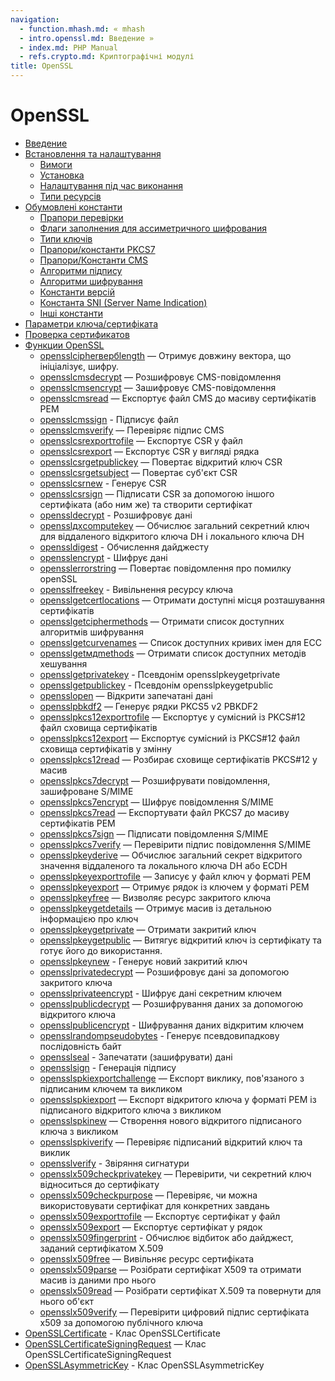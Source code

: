 ```yaml
---
navigation:
  - function.mhash.md: « mhash
  - intro.openssl.md: Введение »
  - index.md: PHP Manual
  - refs.crypto.md: Криптографічні модулі
title: OpenSSL
---
```

# OpenSSL

-   [Введение](intro.openssl.md)
-   [Встановлення та налаштування](openssl.setup.md)
    -   [Вимоги](openssl.requirements.md)
    -   [Установка](openssl.installation.md)
    -   [Налаштування під час виконання](openssl.configuration.md)
    -   [Типи ресурсів](openssl.resources.md)
-   [Обумовлені константи](openssl.constants.md)
    -   [Прапори перевірки](openssl.purpose-check.html)
    -   [Флаги заполнения для ассиметричного шифрования](openssl.padding.md)
    -   [Типи ключів](openssl.key-types.html)
    -   [Прапори/константи PKCS7](openssl.pkcs7.flags.md)
    -   [Прапори/Константи CMS](openssl.cms.flags.md)
    -   [Алгоритми підпису](openssl.signature-algos.html)
    -   [Алгоритми шифрування](openssl.ciphers.md)
    -   [Константи версій](openssl.constversion.md)
    -   [Константа SNI (Server Name Indication)](openssl.constsni.md)
    -   [Інші константи](openssl.constants.other.md)
-   [Параметри ключа/сертифіката](openssl.certparams.md)
-   [Проверка сертификатов](openssl.cert.verification.md)
-   [Функции OpenSSL](ref.openssl.md)
    -   [opensslcipherвербlength](function.openssl-cipher-iv-length.html) — Отримує довжину вектора, що ініціалізує, шифру.
    -   [opensslcmsdecrypt](function.openssl-cms-decrypt.html) — Розшифровує CMS-повідомлення
    -   [opensslcmsencrypt](function.openssl-cms-encrypt.html) — Зашифровує CMS-повідомлення
    -   [opensslcmsread](function.openssl-cms-read.html) — Експортує файл CMS до масиву сертифікатів PEM
    -   [opensslcmssign](function.openssl-cms-sign.html) - Підписує файл
    -   [opensslcmsverify](function.openssl-cms-verify.html) — Перевіряє підпис CMS
    -   [opensslcsrexportтоfile](function.openssl-csr-export-to-file.html) — Експортує CSR у файл
    -   [opensslcsrexport](function.openssl-csr-export.html) — Експортує CSR у вигляді рядка
    -   [opensslcsrgetpublickey](function.openssl-csr-get-public-key.html) — Повертає відкритий ключ CSR
    -   [opensslcsrgetsubject](function.openssl-csr-get-subject.html) — Повертає суб'єкт CSR
    -   [opensslcsrnew](function.openssl-csr-new.html) - Генерує CSR
    -   [opensslcsrsign](function.openssl-csr-sign.html) — Підписати CSR за допомогою іншого сертифіката (або ним же) та створити сертифікат
    -   [openssldecrypt](function.openssl-decrypt.html) - Розшифровує дані
    -   [opensslдхcomputekey](function.openssl-dh-compute-key.html) — Обчислює загальний секретний ключ для віддаленого відкритого ключа DH і локального ключа DH
    -   [openssldigest](function.openssl-digest.html) - Обчислення дайджесту
    -   [opensslencrypt](function.openssl-encrypt.html) - Шифрує дані
    -   [opensslerrorstring](function.openssl-error-string.html) — Повертає повідомлення про помилку openSSL
    -   [opensslfreekey](function.openssl-free-key.html) - Вивільнення ресурсу ключа
    -   [opensslgetcertlocations](function.openssl-get-cert-locations.html) — Отримати доступні місця розташування сертифікатів
    -   [opensslgetciphermethods](function.openssl-get-cipher-methods.html) — Отримати список доступних алгоритмів шифрування
    -   [opensslgetcurvenames](function.openssl-get-curve-names.html) — Список доступних кривих імен для ECC
    -   [opensslgetмдmethods](function.openssl-get-md-methods.html) — Отримати список доступних методів хешування
    -   [opensslgetprivatekey](function.openssl-get-privatekey.html) - Псевдонім opensslpkeygetprivate
    -   [opensslgetpublickey](function.openssl-get-publickey.html) - Псевдонім opensslpkeygetpublic
    -   [opensslopen](function.openssl-open.html) — Відкрити запечатані дані
    -   [opensslpbkdf2](function.openssl-pbkdf2.html) — Генерує рядки PKCS5 v2 PBKDF2
    -   [opensslpkcs12exportтоfile](function.openssl-pkcs12-export-to-file.html) — Експортує у сумісний із PKCS#12 файл сховища сертифікатів
    -   [opensslpkcs12export](function.openssl-pkcs12-export.html) — Експортує сумісний із PKCS#12 файл сховища сертифікатів у змінну
    -   [opensslpkcs12read](function.openssl-pkcs12-read.html) — Розбирає сховище сертифікатів PKCS#12 у масив
    -   [opensslpkcs7decrypt](function.openssl-pkcs7-decrypt.html) — Розшифрувати повідомлення, зашифроване S/MIME
    -   [opensslpkcs7encrypt](function.openssl-pkcs7-encrypt.html) — Шифрує повідомлення S/MIME
    -   [opensslpkcs7read](function.openssl-pkcs7-read.html) — Експортувати файл PKCS7 до масиву сертифікатів PEM
    -   [opensslpkcs7sign](function.openssl-pkcs7-sign.html) — Підписати повідомлення S/MIME
    -   [opensslpkcs7verify](function.openssl-pkcs7-verify.html) — Перевірити підпис повідомлення S/MIME
    -   [opensslpkeyderive](function.openssl-pkey-derive.html) — Обчислює загальний секрет відкритого значення віддаленого та локального ключа DH або ECDH
    -   [opensslpkeyexportтоfile](function.openssl-pkey-export-to-file.html) — Записує у файл ключ у форматі PEM
    -   [opensslpkeyexport](function.openssl-pkey-export.html) — Отримує рядок із ключем у форматі PEM
    -   [opensslpkeyfree](function.openssl-pkey-free.html) — Визволяє ресурс закритого ключа
    -   [opensslpkeygetdetails](function.openssl-pkey-get-details.html) — Отримує масив із детальною інформацією про ключ
    -   [opensslpkeygetprivate](function.openssl-pkey-get-private.html) — Отримати закритий ключ
    -   [opensslpkeygetpublic](function.openssl-pkey-get-public.html) — Витягує відкритий ключ із сертифікату та готує його до використання.
    -   [opensslpkeynew](function.openssl-pkey-new.html) - Генерує новий закритий ключ
    -   [opensslprivatedecrypt](function.openssl-private-decrypt.html) — Розшифровує дані за допомогою закритого ключа
    -   [opensslprivateencrypt](function.openssl-private-encrypt.html) - Шифрує дані секретним ключем
    -   [opensslpublicdecrypt](function.openssl-public-decrypt.html) — Розшифрування даних за допомогою відкритого ключа
    -   [opensslpublicencrypt](function.openssl-public-encrypt.html) - Шифрування даних відкритим ключем
    -   [opensslrandompseudobytes](function.openssl-random-pseudo-bytes.html) - Генерує псевдовипадкову послідовність байт
    -   [opensslseal](function.openssl-seal.html) - Запечатати (зашифрувати) дані
    -   [opensslsign](function.openssl-sign.html) - Генерація підпису
    -   [opensslspkiexportchallenge](function.openssl-spki-export-challenge.html) — Експорт виклику, пов'язаного з підписаним ключем та викликом
    -   [opensslspkiexport](function.openssl-spki-export.html) — Експорт відкритого ключа у форматі PEM із підписаного відкритого ключа з викликом
    -   [opensslspkinew](function.openssl-spki-new.html) — Створення нового відкритого підписаного ключа з викликом
    -   [opensslspkiverify](function.openssl-spki-verify.html) — Перевіряє підписаний відкритий ключ та виклик
    -   [opensslverify](function.openssl-verify.html) - Звіряння сигнатури
    -   [opensslx509checkprivatekey](function.openssl-x509-check-private-key.html) — Перевірити, чи секретний ключ відноситься до сертифікату
    -   [opensslx509checkpurpose](function.openssl-x509-checkpurpose.html) — Перевіряє, чи можна використовувати сертифікат для конкретних завдань
    -   [opensslx509exportтоfile](function.openssl-x509-export-to-file.html) — Експортує сертифікат у файл
    -   [opensslx509export](function.openssl-x509-export.html) — Експортує сертифікат у рядок
    -   [opensslx509fingerprint](function.openssl-x509-fingerprint.html) - Обчислює відбиток або дайджест, заданий сертифікатом X.509
    -   [opensslx509free](function.openssl-x509-free.html) — Вивільняє ресурс сертифіката
    -   [opensslx509parse](function.openssl-x509-parse.html) — Розібрати сертифікат X509 та отримати масив із даними про нього
    -   [opensslx509read](function.openssl-x509-read.html) — Розібрати сертифікат X.509 та повернути для нього об'єкт
    -   [opensslx509verify](function.openssl-x509-verify.html) — Перевірити цифровий підпис сертифіката x509 за допомогою публічного ключа
-   [OpenSSLCertificate](class.opensslcertificate.md) - Клас OpenSSLCertificate
-   [OpenSSLCertificateSigningRequest](class.opensslcertificatesigningrequest.md) — Клас OpenSSLCertificateSigningRequest
-   [OpenSSLAsymmetricKey](class.opensslasymmetrickey.md) - Клас OpenSSLAsymmetricKey
